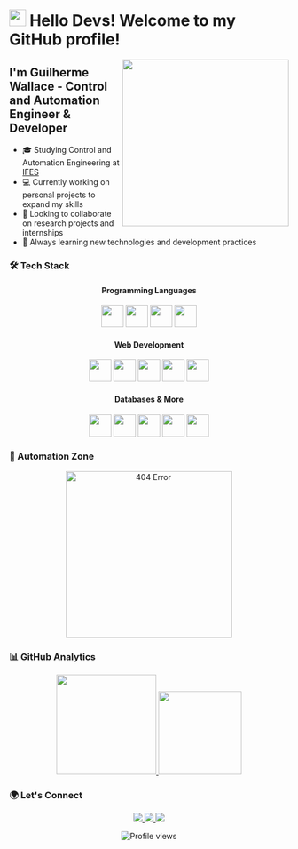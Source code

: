 # <img src="https://raw.githubusercontent.com/MartinHeinz/MartinHeinz/master/wave.gif" width="30px"> Hello Devs! Welcome to my GitHub profile!

<img src="https://media.giphy.com/media/v1.Y2lkPTc5MGI3NjExcW9jY3V5Z3N0Z2R6d3Z0b2V4dXJ5Z2V4dW5tZzZ6eGJjM3Z1ZyZlcD12MV9pbnRlcm5hbF9naWZfYnlfaWQmY3Q9cw/qgQUggAC3Pfv687qPC/giphy.gif" width="300" align="right">

## I'm Guilherme Wallace - Control and Automation Engineer & Developer

- 🎓 Studying Control and Automation Engineering at [IFES](https://www.ifes.edu.br/)
- 💻 Currently working on personal projects to expand my skills
- 🤝 Looking to collaborate on research projects and internships
- 🚀 Always learning new technologies and development practices

### 🛠️ Tech Stack

<div align="center">

#### Programming Languages
<p>
  <img src="https://cdn.jsdelivr.net/gh/devicons/devicon/icons/python/python-original.svg" width="40" height="40"/>
  <img src="https://media.giphy.com/media/KAq5w47R9rmTuvWOWa/giphy.gif" width="40" height="40"/>
  <img src="https://cdn.jsdelivr.net/gh/devicons/devicon/icons/javascript/javascript-original.svg" width="40" height="40"/>
  <img src="https://cdn.jsdelivr.net/gh/devicons/devicon/icons/c/c-original.svg" width="40" height="40"/>
</p>

#### Web Development
<p>
  <img src="https://media.giphy.com/media/XAxylRMCdpbEWUAvr8/giphy.gif" width="40" height="40"/>
  <img src="https://cdn.jsdelivr.net/gh/devicons/devicon/icons/html5/html5-original.svg" width="40" height="40"/>
  <img src="https://cdn.jsdelivr.net/gh/devicons/devicon/icons/css3/css3-original.svg" width="40" height="40"/>
  <img src="https://cdn.jsdelivr.net/gh/devicons/devicon/icons/bootstrap/bootstrap-original.svg" width="40" height="40"/>
  <img src="https://cdn.jsdelivr.net/gh/devicons/devicon/icons/nodejs/nodejs-original.svg" width="40" height="40"/>
</p>

#### Databases & More
<p>
  <img src="https://cdn.jsdelivr.net/gh/devicons/devicon/icons/mysql/mysql-original.svg" width="40" height="40"/>
  <img src="https://cdn.jsdelivr.net/gh/devicons/devicon/icons/postgresql/postgresql-original.svg" width="40" height="40"/>
  <img src="https://media.giphy.com/media/juua9i2c2fA0AIp2iq/giphy.gif" width="40" height="40"/>
  <img src="https://cdn.jsdelivr.net/gh/devicons/devicon/icons/git/git-original.svg" width="40" height="40"/>
  <img src="https://media.giphy.com/media/kH6CqYiquZawmU1HI6/giphy.gif" width="40" height="40"/>
</p>

</div>

### 🤖 Automation Zone
<div align="center">
  <img src="https://media.giphy.com/media/v1.Y2lkPTc5MGI3NjExdWlqY2F5b3B1N3V1b2V5Y2VjZ3Z5ZzJ6eGJjM3Z1ZyZlcD12MV9pbnRlcm5hbF9naWZfYnlfaWQmY3Q9Zw/hEc4k5pN17GZq/giphy.gif" width="300" alt="404 Error" title="Debugging Life">
</div>

### 📊 GitHub Analytics

<div align="center">
  <a href="https://github.com/guilherme-wallace">
    <img height="180em" src="https://github-readme-stats.vercel.app/api/top-langs/?username=guilherme-wallace&layout=compact&langs_count=7&theme=radical"/>
    <img src="https://media.giphy.com/media/3oKIPnAiaMCws8nOsE/giphy.gif" width="150">
  </a>
</div>

### 🌍 Let's Connect

<p align="center">
  <a href="https://www.linkedin.com/in/guilherme-wallace-souza-costa-0aa473182/" target="_blank">
    <img src="https://img.shields.io/badge/-LinkedIn-0077B5?style=for-the-badge&logo=linkedin&logoColor=white"/>
  </a>
  <a href="mailto:guilherme.wallace13@hotmail.com" target="_blank">
    <img src="https://img.shields.io/badge/-Hotmail-0078D4?style=for-the-badge&logo=microsoft-outlook&logoColor=white"/>
  </a>
  <a href="https://github.com/guilherme-wallace" target="_blank">
    <img src="https://img.shields.io/badge/-GitHub-181717?style=for-the-badge&logo=github&logoColor=white"/>
  </a>
</p>

<p align="center">
  <img src="https://komarev.com/ghpvc/?username=guilherme-wallace&label=Profile%20views&color=0e75b6&style=flat" alt="Profile views"/>
</p>
